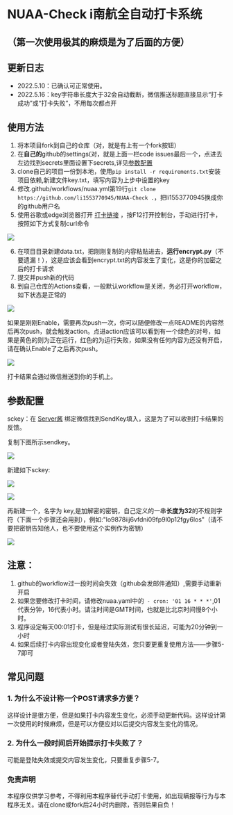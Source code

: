 # NUAA-Check i南航全自动打卡系统
## （第一次使用极其的麻烦是为了后面的方便）
## 更新日志

+ 2022.5.10：已确认可正常使用。
+ 2022.5.16：key字符串长度大于32会自动截断，微信推送标题直接显示“打卡成功”或“打卡失败”，不用每次都点开

## 使用方法
1. 将本项目fork到自己的仓库（对，就是有上有一个fork按钮）
2. 在**自己的**github的settings(对，就是上面一栏code issues最后一个，点进去左边找到secrets里面设置下secrets,详见[参数配置](#canshu)
3. clone自己的项目一份到本地，使用`pip install -r requirements.txt`安装项目依赖,新建文件key.txt，填写内容为上步中设置的key
4. 修改.github/workflows/nuaa.yml第19行`git clone https://github.com/li1553770945/NUAA-Check .`，把li1553770945换成你的github用户名
5. 使用谷歌或edge浏览器打开 [打卡链接](https://m.nuaa.edu.cn/ncov/wap/default/index) ，按F12打开控制台，手动进行打卡，按照如下方式复制curl命令
 
![](https://cdn.jsdelivr.net/gh/li1553770945/images/20220509142654.png)

6. 在项目目录新建data.txt，把刚刚复制的内容粘贴进去，**运行encrypt.py**（不要遗漏！），这是应该会看到encrypt.txt的内容发生了变化，这是你的加密之后的打卡请求 
7. 提交并push新的代码
8. 到自己仓库的Actions查看，一般默认workflow是关闭，务必打开workflow，如下状态是正常的

![](https://cdn.jsdelivr.net/gh/li1553770945/images/20220509234354.png)

如果是刚刚Enable，需要再次push一次，你可以随便修改一点README的内容然后再次push，就会触发action。点进action应该可以看到有一个绿色的对号，如果是黄色的则为正在运行，红色的为运行失败，如果没有任何内容为还没有开启，请在确认Enable了之后再次push。

![](https://cdn.jsdelivr.net/gh/li1553770945/images/20220509234614.png)

打卡结果会通过微信推送到你的手机上。

<h2 id="canshu">参数配置</h2>

sckey：在 [Server酱](https://sct.ftqq.com/sendkey) 绑定微信找到SendKey填入，这是为了可以收到打卡结果的反馈。

复制下图所示sendkey。

![](https://cdn.jsdelivr.net/gh/li1553770945/images/20220509145808.png)

新建如下sckey:

![](https://cdn.jsdelivr.net/gh/li1553770945/images/20220509144008.png)

![](https://cdn.jsdelivr.net/gh/li1553770945/images/20220509145951.png)

再新建一个，名字为 key,是加解密的密钥，自己定义的一串**长度为32**的不规则字符（下面一个步骤还会用到），例如:"lo9878iij6vfdni09fp9l0p12fgy6los"（请不要把密钥告知他人，也不要使用这个实例作为密钥）

![](https://cdn.jsdelivr.net/gh/li1553770945/images/20220509150125.png)

## 注意：
1. github的workflow过一段时间会失效（github会发邮件通知）,需要手动重新开启
2. 如果您要修改打卡时间，请修改nuaa.yaml中的` - cron: '01 16 * * *'`,01代表分钟，16代表小时。请注时间是GMT时间，也就是比北京时间慢8个小时。
3. 程序设定每天00:01打卡，但是经过实际测试有很长延迟，可能为20分钟到一小时
4. 如果后续打卡内容出现变化或者登陆失效，您只要更重复使用方法——步骤5-7即可

## 常见问题

### 1. 为什么不设计称一个POST请求多方便？
这样设计是很方便，但是如果打卡内容发生变化，必须手动更新代码。这样设计第一次使用的时候麻烦，但是可以方便应对以后提交内容发生变化的情况。

### 2. 为什么一段时间后开始提示打卡失败了？

可能是登陆失效或提交内容发生变化，只要重复步骤5-7。


### 免责声明
本程序仅供学习参考，不得利用本程序替代手动打卡使用，如出现瞒报等行为与本程序无关。请在clone或fork后24小时内删除，否则后果自负！


